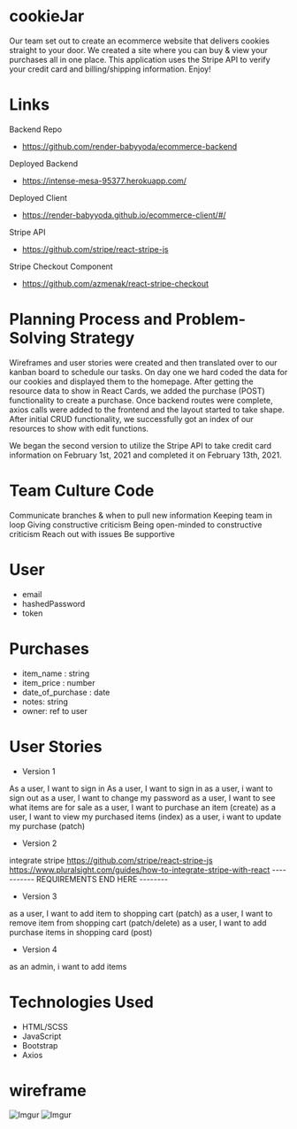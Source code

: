 # cookieJar
Our team set out to create an ecommerce website that delivers cookies straight to your door. We created a site where you can buy & view your purchases all in one place. This application uses the Stripe API to verify your credit card and billing/shipping information. Enjoy!

# Links
Backend Repo
- https://github.com/render-babyyoda/ecommerce-backend

Deployed Backend
- https://intense-mesa-95377.herokuapp.com/

Deployed Client
- https://render-babyyoda.github.io/ecommerce-client/#/

Stripe API
- https://github.com/stripe/react-stripe-js

Stripe Checkout Component
- https://github.com/azmenak/react-stripe-checkout

# Planning Process and Problem-Solving Strategy
Wireframes and user stories were created and then translated over to our kanban board to schedule our tasks. On day one we hard coded the data for our cookies and displayed them to the homepage. After getting the resource data to show in React Cards, we added the purchase (POST) functionality to create a purchase. Once backend routes were complete, axios calls were added to the frontend and the layout started to take shape. After initial CRUD functionality, we successfully got an index of our resources to show with edit functions.

We began the second version to utilize the Stripe API to take credit card information on February 1st, 2021 and completed it on February 13th, 2021.

# Team Culture Code
Communicate branches & when to pull new information
Keeping team in loop
Giving constructive criticism
Being open-minded to constructive criticism
Reach out with issues
Be supportive


# User
- email
- hashedPassword
- token

# Purchases
- item_name : string
- item_price : number
- date_of_purchase : date
- notes: string
- owner: ref to user

# User Stories
- Version 1

As a user, I want to sign in
As a user, I want to sign in
as a user, i want to sign out
as a user, I want to change my password
as a user, I want to see what items are for sale
as a user, I want to purchase an item (create)
as a user, I want to view my purchased items (index)
as a user, i want to update my purchase (patch)
- Version 2

integrate stripe https://github.com/stripe/react-stripe-js
https://www.pluralsight.com/guides/how-to-integrate-stripe-with-react
----------- REQUIREMENTS END HERE --------

- Version 3

as a user, I want to add item to shopping cart (patch)
as a user, I want to remove item from shopping cart (patch/delete)
as a user, I want to add purchase items in shopping card (post)

- Version 4

as an admin, i want to add items

# Technologies Used
* HTML/SCSS
* JavaScript
* Bootstrap
* Axios

# wireframe
![Imgur](https://imgur.com/bNCqZnz.png)
![Imgur](https://imgur.com/orH9gvx.png)
